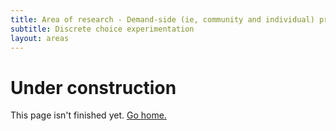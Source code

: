 ```yaml
---
title: Area of research - Demand-side (ie, community and individual) preference, knowledge, attitude and practices regarding malaria control
subtitle: Discrete choice experimentation
layout: areas
---
```


# Under construction

This page isn't finished yet. <a href="{{site.url}}">Go home.</a>